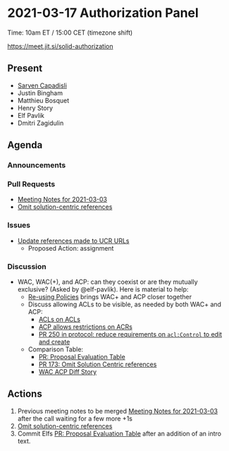 # 2021-03-17 Authorization Panel

Time: 10am ET / 15:00 CET (timezone shift)

https://meet.jit.si/solid-authorization

## Present
* [Sarven Capadisli](https://csarven.ca/#i)
* Justin Bingham
* Matthieu Bosquet
* Henry Story
* Elf Pavlik
* Dmitri Zagidulin

## Agenda

### Announcements

### Pull Requests
* [Meeting Notes for 2021-03-03](https://github.com/solid/authorization-panel/pull/186)
* [Omit solution-centric references](https://github.com/solid/authorization-panel/pull/173)

### Issues
* [Update references made to UCR URLs](https://github.com/solid/authorization-panel/issues/192)
    * Proposed Action: assignment


### Discussion

* WAC, WAC(+), and ACP: can they coexist or are they mutually exclusive? (Asked by @elf-pavlik). 
Here is material to help:
   - [Re-using Policies](https://github.com/solid/authorization-panel/issues/184) brings WAC+ and ACP closer together
   -  Discuss allowing ACLs to be visible, as needed by both WAC+ and ACP:
      + [ACLs on ACLs](https://github.com/solid/authorization-panel/issues/189)
      + [ACP allows restrictions on ACRs](https://github.com/solid/authorization-panel/issues/151)
      + [PR 250 in protocol: reduce requirements on `acl:Control` to edit and create](https://github.com/solid/specification/pull/250)
  - Comparison Table:
      + [PR: Proposal Evaluation Table](https://github.com/solid/authorization-panel/pull/180)
      + [PR 173: Omit Solution Centric references](https://github.com/solid/authorization-panel/pull/173)
      + [WAC ACP Diff Story](https://github.com/solid/authorization-panel/pull/178)

## Actions

1. Previous meeting notes to be merged [Meeting Notes for 2021-03-03](https://github.com/solid/authorization-panel/pull/186) after the call waiting for a few more +1s
3. [Omit solution-centric references](https://github.com/solid/authorization-panel/pull/173)
4. Commit Elfs [PR: Proposal Evaluation Table](https://github.com/solid/authorization-panel/pull/180) after an addition of an intro text.


